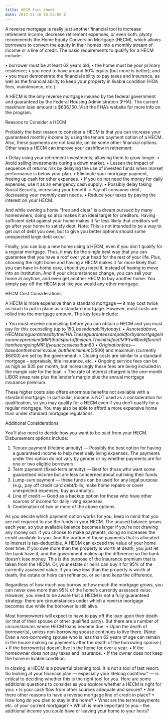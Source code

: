 ```yaml
---
title: HECM fact sheet
date: 2017-11-16 15:52:00 Z
---
```


A reverse mortgage is really just another financial tool to increase retirement income, decrease retirement expenses, or even both. plynty recommends the Home Equity Conversion Mortgage (HECM), which allows borrowers to convert the equity in their homes into a monthly stream of income or a line of credit. The basic requirements to qualify for a HECM include:
 
•    borrower must be at least 62 years old;
•    the home must be your primary residence;
•    you need to have around 50% equity (but more is better); and
•    you must demonstrate the financial ability to pay taxes and insurance, as well as the financial ability to keep your property in livable condition (HOA fees, maintenance, etc.).
 
A HECM is the only reverse mortgage insured by the federal government and guaranteed by the Federal Housing Administration (FHA). The current maximum loan amount is $636,150. Visit the FHA’s website for more info on the program.
 
 
Reasons to Consider a HECM
 
Probably the best reason to consider a HECM is that you can increase your guaranteed monthly income by using the tenure payment option of a HECM. Also, these payments are not taxable, unlike some other financial options. Other ways a HECM can improve your cashflow in retirement:
 
•	Delay using your retirement investments, allowing them to grow longer.
•	Avoid selling investments during a down market.
•	Lessen the impact of sequence of returns risk by delaying the use of invested funds when market performance is below your plan.
•	Eliminate your mortgage payment, freeing up cash for other expenses.
•	If you do not need the money for daily expenses, use it as an emergency cash supply.
•	Possibly delay taking Social Security, increasing your benefit.
•	Pay off consumer debt, decreasing your monthly cash needs.
•	Reduce your taxes by paying the interest on your HECM.
 
And while owning a home “free and clear” is a dream pursued by many homeowners, doing so also makes it an ideal target for creditors. Having sufficient debt against your home makes it far less likely that creditors will go after your home to satisfy debt. Note: This is not intended to be a way to get out of debt you owe, but to give you better options should some unexpected large debt occur.
 
Finally, you can buy a new home using a HECM, even if you don’t qualify for a regular mortgage. Thus, it may be the single best way that you can guarantee that you have a roof over your head for the rest of your life. Plus, choosing the right home and having a HECM makes it far more likely that you can have in-home care, should you need it, instead of having to move into an institution. And if your circumstances change, you can sell your home at anytime, and even get another HECM to buy another home. You simply pay off the HECM just like you would any other mortgage.
 
 
 
HECM Cost Considerations
 
A HECM is more expensive than a standard mortgage — it may cost twice as much to put in place as a standard mortgage. However, most costs are rolled into the mortgage amount. The key fees include:
 
•	You must receive counseling before you can obtain a HECM and you must pay for this counseling (up to $150, based on ability to pay).
•	As noted above, HECMs are guaranteed by the FHA. These guarantees are paid for by a mortgage insurance premium (MIP) that is part of the loan. The initial fee (IMIP) will be different than the ongoing MIP. If you access less than 60% of the home’s value in year 1, the charge is currently .5%; otherwise it is 2.5% of the loan; it is 1.25% thereafter.
•	Origination fees — based on the home’s value, but the minimum ($2500) and maximum (currently $6000) are set by the government.
•	Closing costs are similar to a standard mortgage – appraisals, title insurance, etc.
•	Ongoing service fees can be as high as $35 per month, but increasingly these fees are being included in the margin rate for the loan.
•	The rate of interest charged is the one-month LIBOR swap rate plus the lender’s margin plus the annual mortgage insurance premium.
 
These higher costs also offers enormous benefits not available with a standard mortgage. In particular, income is NOT used as a consideration for qualification, so you may qualify for a HECM even if you don’t qualify for a regular mortgage. You may also be able to afford a more expensive home than under standard mortgage regulations.
 
 
Additional Considerations
 
You’ll also need to decide how you want to be paid from your HECM. Disbursement options include:
 
1. Tenure payment (lifetime annuity) — Possibly the best option for having a guaranteed income to help meet daily living expenses. The payments under this option do not vary by gender or by whether payments are for one or two eligible borrowers.
2. Term payment (fixed-term annuity) — Best for those who want some guaranteed income but are less concerned about outliving their funds.
3. Lump-sum payment — these funds can be used for any legal purpose (e.g., pay off credit card debt/bills, make home repairs or cover unexpected expenses, buy an annuity).
4. Line of credit — Good as a backup option for those who have other sources of income for daily living expenses.
5. Combination of two or more of the above options.
 
As you decide which payment option works for you, keep in mind that you are not required to use the funds in your HECM. The unused balance grows each year, so your available balance becomes larger if you’re not drawing any money out. If you choose to make payments, doing so increases the credit available to you. And the portion of those payments that is allocated to interest is tax-deductible.
A HECM can exceed the value of your home over time. If you owe more than the property is worth at death, you just let the bank have it, and the government makes up the difference so the bank doesn’t lose money. This is the purpose of the insurance premium that is taken from the HECM. Or, your estate or heirs can buy it for 95% of the currently assessed value. If you owe less than the property is worth at death, the estate or heirs can refinance, or sell and keep the difference.
 
Regardless of how much you borrow or how much the mortgage grows, you can never owe more than 95% of the home’s currently assessed value. However, you need to be aware that a HECM is not a fully guaranteed strategy: there are circumstances under which a reverse mortgage becomes due while the borrower is still alive.
 
Most homeowners will expect to have to pay off the loan upon their death (or that of their spouse or other qualified party). But there are a number of circumstances where HECM loans become due:
•	Upon the death of borrower(s), unless non-borrowing spouse continues to live there. (Note: Even a non-borrowing spouse who is less than 62 years of age can remain in the house making no payments after the death of the borrowing spouse.)
•	If the borrower(s) doesn’t live in the home for over a year.
•	If the homeowner does not pay taxes and insurance.
•	If the owner does not keep the home in livable condition.
 
In closing, a HECM is a powerful planning tool. It is not a tool of last resort. So looking at your financial plan — especially your lifelong cashflow™ — is critical to deciding whether this is the right tool for you. Here are some additional questions to consider as you explore whether a HECM is right for you:
•	Is your cash flow from other sources adequate and secure?
•	Are there other reasons to have a reverse mortgage line of credit in place?
•	How long do you plan to stay in the home?
•	What are the terms/payments etc. of your current mortgage?
•	Which is more important to you – the additional income you could have or leaving your home to your heirs?